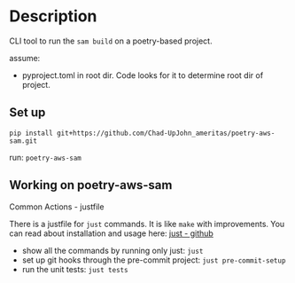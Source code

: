 # Description

CLI tool to run the `sam build` on a poetry-based project.

assume:
- pyproject.toml in root dir.  Code looks for it to determine root dir of project.

## Set up

`pip install git+https://github.com/Chad-UpJohn_ameritas/poetry-aws-sam.git`

run: `poetry-aws-sam`

## Working on poetry-aws-sam

Common Actions - justfile

There is a justfile for `just` commands.  It is like `make` with improvements.
You can read about installation and usage here: [just - github](https://github.com/casey/just#just)

- show all the commands by running only just: `just`
- set up git hooks through the pre-commit project: `just pre-commit-setup`
- run the unit tests: `just tests`
